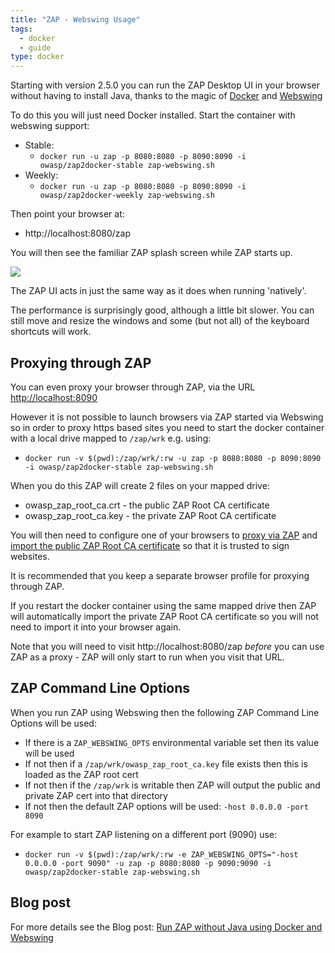 ```yaml
---
title: "ZAP - Webswing Usage"
tags:
  - docker
  - guide
type: docker
---
```


Starting with version 2.5.0 you can run the ZAP Desktop UI in your browser without having to install Java, thanks to the magic of [Docker](https://www.docker.com/) and [Webswing](https://www.webswing.org)

To do this you will just need Docker installed. Start the container with webswing support:

- Stable:
  - `docker run -u zap -p 8080:8080 -p 8090:8090 -i owasp/zap2docker-stable zap-webswing.sh`
- Weekly:
  - `docker run -u zap -p 8080:8080 -p 8090:8090 -i owasp/zap2docker-weekly zap-webswing.sh`

Then point your browser at:

- http://localhost:8080/zap

You will then see the familiar ZAP splash screen while ZAP starts up.

![](/img/docs/docker/ZAP-webswing.png)

The ZAP UI acts in just the same way as it does when running 'natively'.

The performance is surprisingly good, although a little bit slower. You can still move and resize the windows and some (but not all) of the keyboard shortcuts will work.

## Proxying through ZAP

You can even proxy your browser through ZAP, via the URL [http://localhost:8090](http://localhost:8090)

However it is not possible to launch browsers via ZAP started via Webswing so in order to proxy https based sites you need to start the docker container with a local drive mapped to `/zap/wrk` e.g. using:

- `docker run -v $(pwd):/zap/wrk/:rw -u zap -p 8080:8080 -p 8090:8090 -i owasp/zap2docker-stable zap-webswing.sh`

When you do this ZAP will create 2 files on your mapped drive:

- owasp_zap_root_ca.crt - the public ZAP Root CA certificate
- owasp_zap_root_ca.key - the private ZAP Root CA certificate

You will then need to configure one of your browsers to [proxy via ZAP](/docs/desktop/start/proxies/)
and [import the public ZAP Root CA certificate](/docs/desktop/ui/dialogs/options/dynsslcert/#install) so that it is trusted to sign websites.

It is recommended that you keep a separate browser profile for proxying through ZAP.

If you restart the docker container using the same mapped drive then ZAP will automatically import the private ZAP Root CA certificate
so you will not need to import it into your browser again.

Note that you will need to visit http://localhost:8080/zap _before_ you can use ZAP as a proxy - ZAP will only start to run when you visit that URL.

## ZAP Command Line Options

When you run ZAP using Webswing then the following ZAP Command Line Options will be used:

- If there is a `ZAP_WEBSWING_OPTS` environmental variable set then its value will be used
- If not then if a `/zap/wrk/owasp_zap_root_ca.key` file exists then this is loaded as the ZAP root cert
- If not then if the `/zap/wrk` is writable then ZAP will output the public and private ZAP cert into that directory
- If not then the default ZAP options will be used: `-host 0.0.0.0 -port 8090`

For example to start ZAP listening on a different port (9090) use:

- `docker run -v $(pwd):/zap/wrk/:rw -e ZAP_WEBSWING_OPTS="-host 0.0.0.0 -port 9090" -u zap -p 8080:8080 -p 9090:9090 -i owasp/zap2docker-stable zap-webswing.sh`

## Blog post

For more details see the Blog post: [Run ZAP without Java using Docker and Webswing](/blog/2021-02-03-run-zap-without-java-using-docker-and-webswing/)
